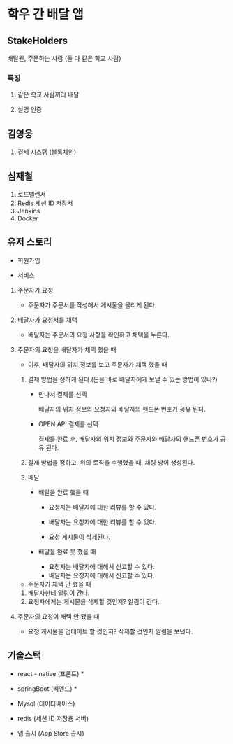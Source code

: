 # 학우 간 배달 앱



## StakeHolders

배달원, 주문하는 사람 (둘 다 같은 학교 사람)



### 특징

1. 같은 학교 사람끼리 배달

2. 실명 인증



## 김영웅

1. 결제 시스템 (블록체인)



## 심재철

1.  로드밸런서
2.  Redis 세션 ID 저장서
3.  Jenkins 
4.  Docker





## 유저 스토리

* 회원가입

  

* 서비스

1. 주문자가 요청

   * 주문자가 주문서를 작성해서 게시물을 올리게 된다.

2. 배달자가 요청서를 채택

   * 배달자는 주문서의 요청 사항을 확인하고 채택을 누른다.

3. 주문자의 요청을 배달자가 채택 했을 때

   *  이후, 배달자의 위치 정보를 보고 주문자가 채택 했을 때

     1. 결제 방법을 정하게 된다.(돈을 바로 배달자에게 보낼 수 있는 방법이 있나?)

        * 만나서 결제를 선택

           배달자의 위치 정보와 요청자와 배달자의 핸드폰 번호가 공유 된다.

        * OPEN API 결제를 선택 

          결제를 완료 후, 배달자의 위치 정보와 주문자와 배달자의 핸드폰 번호가 공유 된다.

     2.  결제 방법을 정하고, 위의 로직을 수행했을 때, 채팅 방이 생성된다.

     3. 배달

        * 배달을 완료 했을 때

          * 요청자는 배달자에 대한 리뷰를 할 수 있다.

          * 배달자는 요청자에 대한 리뷰를 할 수 있다.

          * 요청 게시물이 삭제된다.

          

        * 배달을 완료 못 했을 때 
          * 요청자는 배달자에 대해서 신고할 수 있다.
          * 배달자는 요청자에 대해서 신고할 수 있다.

     

   *  주문자가 채택 안 했을 때
     1. 배달자한테 알림이 간다.
     2. 요청자에게는 게시물을 삭제할 것인지? 알림이 간다.

   

4. 주문자의 요청이 채택 안 됐을 때

   * 요청 게시물을 업데이트 할 것인지? 삭제할 것인지 알림을 보낸다.

   

## 기술스택

* react - native (프론트)
  * 
* springBoot (백엔드)
  * 
* Mysql (데이터베이스)
* redis (세션 ID 저장용 서버)

* 앱 출시 (App Store 출시)
